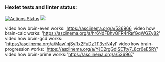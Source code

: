 ### Hexlet tests and linter status:
[![Actions Status](https://github.com/spacewalrus73/python-project-49/workflows/hexlet-check/badge.svg)](https://github.com/spacewalrus73/python-project-49/actions)
<a href="https://codeclimate.com/github/spacewalrus73/python-project-49/maintainability"><img src="https://api.codeclimate.com/v1/badges/3341c6741e9a9d6ff12a/maintainability" /></a>

video how brain-even works: 'https://asciinema.org/a/536966'
video how brain-calc works: 'https://asciinema.org/a/hr6NdFBhvQFR4rRpfGqWGZy82'
video how brain-gcd works: 'https://asciinema.org/a/Maw1njSyRx2FuDzTf13vrN4yl'
video how brain-progression works: 'https://asciinema.org/a/YJD2rgGdISETty7L8cr6eE5RY'
video how brain-prime works: 'https://asciinema.org/a/536967'
